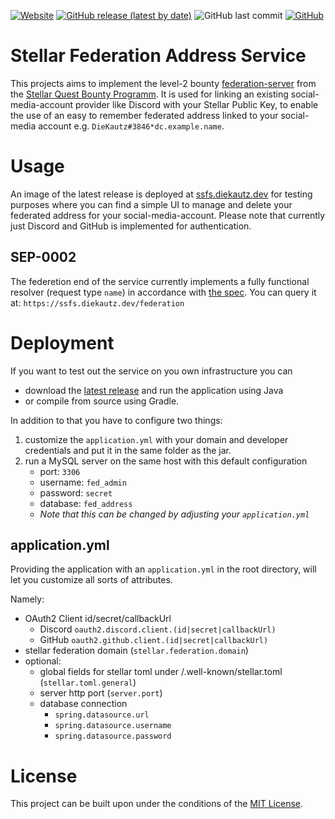 [![Website](https://img.shields.io/website?down_color=grey&down_message=offline&label=test%20deployment&style=flat&up_color=brightgreen&up_message=online&url=https%3A%2F%2Fssfs.diekautz.dev)](https://ssfs.diekautz.dev)
[![GitHub release (latest by date)](https://img.shields.io/github/v/release/DieKautz/stellar-federation-server?label=latest%20release)](https://github.com/DieKautz/stellar-federation-server/releases/latest)
![GitHub last commit](https://img.shields.io/github/last-commit/DieKautz/stellar-federation-server)
[![GitHub](https://img.shields.io/github/license/DieKautz/stellar-federation-server?color=brightgreen)](/LICENSE)

# Stellar Federation Address Service
This projects aims to implement the level-2 bounty [federation-server](https://github.com/tyvdh/stellar-quest-bounties/blob/main/bounties/level-2/federation-server.md) from the [Stellar Quest Bounty Programm](https://github.com/tyvdh/stellar-quest-bounties). 
It is used for linking an existing social-media-account provider like Discord with your Stellar Public Key, to enable the use of an easy to remember federated address linked to your social-media account e.g. `DieKautz#3846*dc.example.name`.

# Usage
An image of the latest release is deployed at [ssfs.diekautz.dev](https://ssfs.diekautz.dev) for testing purposes where you can find a simple UI to manage and delete your federated address for your social-media-account. Please note that currently just Discord and GitHub is implemented for authentication.

## SEP-0002
The federetion end of the service currently implements a fully functional resolver (request type `name`) in accordance with [the spec](https://github.com/stellar/stellar-protocol/blob/master/ecosystem/sep-0002.md). You can query it at: `https://ssfs.diekautz.dev/federation`

# Deployment
If you want to test out the service on you own infrastructure you can
 - download the [latest release](https://github.com/DieKautz/stellar-federation-server/releases/latest) and run the application using Java
 - or compile from source using Gradle.

In addition to that you have to configure two things:

 1. customize the `application.yml` with your domain and developer credentials and put it in the same folder as the jar.
 2. run a MySQL server on the same host with this default configuration
    - port: `3306`
    - username: `fed_admin`
    - password: `secret`
    - database: `fed_address`
    - _Note that this can be changed by adjusting your `application.yml`_

## application.yml
Providing the application with an `application.yml` in the root directory, will let you customize all sorts of attributes.

Namely:
 - OAuth2 Client id/secret/callbackUrl
   - Discord  `oauth2.discord.client.(id|secret|callbackUrl)`
   - GitHub  `oauth2.github.client.(id|secret|callbackUrl)`
 - stellar federation domain (`stellar.federation.domain`)
 - optional:
   - global fields for stellar toml under /.well-known/stellar.toml (`stellar.toml.general`)
   - server http port (`server.port`)
   - database connection
     - `spring.datasource.url`
     - `spring.datasource.username`
     - `spring.datasource.password`

# License
This project can be built upon under the conditions of the [MIT License](https://github.com/DieKautz/stellar-federation-server/blob/master/LICENSE).
